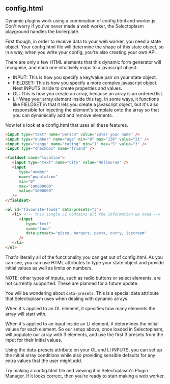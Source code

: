 ## config.html

Dynamic plugins work using a combination of config.html and worker.js. Don't worry if you've never made a web worker, the Selectoplasm playground handles the boilerplate.

First though, in order to receive data to your web worker, you need a state object. Your config.html file will determine the shape of this state object, so in a way, when you write your config, you're also creating your own API.

 There are only a few HTML elements that this dynamic form generator will recognise, and each one intuitively maps to a javascript object:

- INPUT: This is how you specify a key/value pair on your state object.
- FIELDSET: This is how you specify a more complex javascript object. Nest INPUTS inside to create properties and values.
- OL: This is how you create an array, because an array is an ordered list.
- LI: Wrap your array element inside  this tag. In some ways, it functions like FIELDSET in that it lets you create a javascript object, but it's also responsible for injecting the element's template onto the array so that you can dynamically add and remove elements.

Now let's look at a config.html that uses all these features.

```html
<input type="text" name="person" value="Enter your name" />
<input type="number" name="age" min="0" max="150" value="21" />
<input type="range" name="rating" min="1" max="5" value="3" />
<input type="checkbox" name="friend" />

<fieldset name="location">
   <input type="text" name="city" value="Melbourne" />
   <input
      type="number"
      name="population"
      min="0"
      max="100000000"
      value="1000000"
   />
</fieldset>

<ol id="favourite-foods" data-presets="3">
   <li> <!-- this single LI contains all the information we need -->
      <input
         type="text"
         name="food"
         data-presets="pizza, burgers, pasta, curry, icecream"
      />
   </li>
</ol>
```

That's literally all of the functionality you can get out of config.html. As you can see, you can use HTML attributes to type your state object and provide initial values as well as limits on numbers.

NOTE: other types of inputs, such as radio buttons or select elements, are not currently supported. These are planned for a future update.

You will be wondering about `data-presets`. This is a special data attribute that Selectoplasm uses when dealing with dynamic arrays.

When it's applied to an OL element, it specifies how many elements the array will start with.

When it's applied to an input inside an LI element, it determines the initial values for each element. So our setup above, once loaded in Selectoplasm, will populate our array with 3 elements, and use the first 3 presets from the input for their initial values.

Using the data-presets attribute on your OL and LI INPUTS, you can set up the initial array conditions while also providing sensible defaults for any extra values that the user might add.

Try making a config.html file and viewing it in Selectoplasm's Plugin Manager. If it looks correct, then you're ready to start making a web worker.
